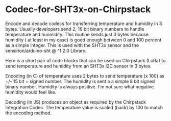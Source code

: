 # Codec-for-SHT3x-on-Chirpstack
Encode and decode codecs for transferring temperature and humidity in 3 bytes.  Usually developers send 2, 16 bit binary numbers to handle temperature and hunmidity.  This routine sends just 3 bytes because humidity ( at least in my case) is good enough between 0 and 100 percent as a simple integer. This is used with the SHT3x sensor and the sensirion/arduino-sht @ ^1.2.0 Library.

Here is a short pair of code blocks that can be used on Chirpstack (LoRa) to send temperature and humidity from an SHT3x I2C sensor in 3 bytes.

Encoding (in C) of temperature uses 2 bytes to send temperature (x 100) as +/- 15 bit + signed number. The humidity is sent a a simple 8 bit signed binary number. Humidity is always positive.  I'm not sure what negative humidity would feel like.

Decoding (in JS) produces an object as required by the Chirpstack Integration Codec. The temperature value is scaled (back) by 100 to match the encoding method.
